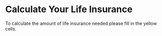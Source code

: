 # Calculate Your Life Insurance

To calculate the amount of life insurance needed please fill in the yellow
cells.
